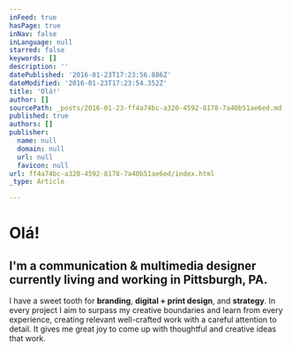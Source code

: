 ```yaml
---
inFeed: true
hasPage: true
inNav: false
inLanguage: null
starred: false
keywords: []
description: ''
datePublished: '2016-01-23T17:23:56.886Z'
dateModified: '2016-01-23T17:23:54.352Z'
title: 'Olá!'
author: []
sourcePath: _posts/2016-01-23-ff4a74bc-a320-4592-8178-7a40b51ae6ed.md
published: true
authors: []
publisher:
  name: null
  domain: null
  url: null
  favicon: null
url: ff4a74bc-a320-4592-8178-7a40b51ae6ed/index.html
_type: Article

---
```

# Olá!

## I'm a **communication & multimedia designer** currently living and working in **Pittsburgh, PA**. 

I have a sweet tooth for **branding**, **digital + print design**, and **strategy**. 
In every project I aim to surpass my creative boundaries and learn from every experience, creating relevant well-crafted work with a careful attention to detail. It gives me great joy to come up with thoughtful and creative ideas that work.